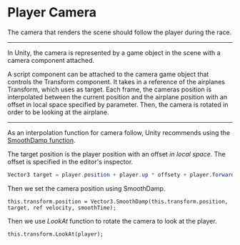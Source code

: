 # Player Camera

The camera that renders the scene should follow the player during the race.

---

In Unity, the camera is represented by a game object in the scene with a camera component attached.

A script component can be attached to the camera game object that controls the Transform component.
It takes in a reference of the airplanes Transform, which uses as target.
Each frame, the cameras position is interpolated between the current position and the airplane position with an offset in local space specified by parameter.
Then, the camera is rotated in order to be looking at the airplane.

---

As an interpolation function for camera follow, Unity recommends using the 
[SmoothDamp function](https://docs.unity3d.com/2021.1/Documentation/ScriptReference/Vector3.SmoothDamp.html).

The target position is the player position with an offset *in local space*. The offset is specified in the editor's inspector.
```csharp
Vector3 target = player.position + player.up * offsety + player.forward * offsetz;
```

Then we set the camera position using SmoothDamp.
```scharp
this.transform.position = Vector3.SmoothDamp(this.transform.position, target, ref velocity, smoothTime);
```

Then we use *LookAt* function to rotate the camera to look at the player.
```scharp
this.transform.LookAt(player);
```
